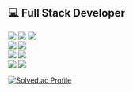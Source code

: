 ## 💻 Full Stack Developer

![](https://img.shields.io/badge/HTML5-E34F26?style=flat-square&logo=HTML5&logoColor=white)
![](https://img.shields.io/badge/CSS3-1572B6?style=flat-square&logo=CSS3&logoColor=white)
![](https://img.shields.io/badge/Javascript-F7DF1E?style=flat-square&logo=JavaScript&logoColor=black)
<br>
![](https://img.shields.io/badge/React-61DAFB?style=flat-square&logo=React&logoColor=black)
![](https://img.shields.io/badge/Redux-764ABC?style=flat-square&logo=Redux&logoColor=white)
<br>
![](https://img.shields.io/badge/node.js-339933?style=flat-square&logo=Node.js&logoColor=white)
![](https://img.shields.io/badge/express-000000?style=flat-square&logo=express&logoColor=white)
<br>
![](https://img.shields.io/badge/mysql-4479A1?style=flat-square&logo=mysql&logoColor=white)
![](https://img.shields.io/badge/firebase-FFCA28?style=flat-square&logo=firebase&logoColor=white)

[![Solved.ac Profile](http://mazassumnida.wtf/api/v2/generate_badge?boj=dmsvk5661)](https://solved.ac/dmsvk5661/)
